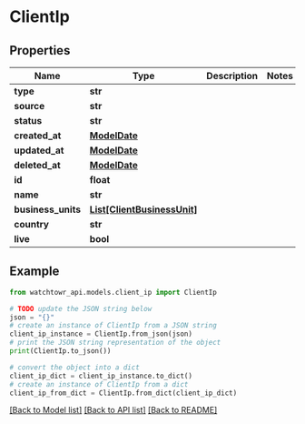 # ClientIp


## Properties

Name | Type | Description | Notes
------------ | ------------- | ------------- | -------------
**type** | **str** |  | 
**source** | **str** |  | 
**status** | **str** |  | 
**created_at** | [**ModelDate**](ModelDate.md) |  | 
**updated_at** | [**ModelDate**](ModelDate.md) |  | 
**deleted_at** | [**ModelDate**](ModelDate.md) |  | 
**id** | **float** |  | 
**name** | **str** |  | 
**business_units** | [**List[ClientBusinessUnit]**](ClientBusinessUnit.md) |  | 
**country** | **str** |  | 
**live** | **bool** |  | 

## Example

```python
from watchtowr_api.models.client_ip import ClientIp

# TODO update the JSON string below
json = "{}"
# create an instance of ClientIp from a JSON string
client_ip_instance = ClientIp.from_json(json)
# print the JSON string representation of the object
print(ClientIp.to_json())

# convert the object into a dict
client_ip_dict = client_ip_instance.to_dict()
# create an instance of ClientIp from a dict
client_ip_from_dict = ClientIp.from_dict(client_ip_dict)
```
[[Back to Model list]](../README.md#documentation-for-models) [[Back to API list]](../README.md#documentation-for-api-endpoints) [[Back to README]](../README.md)


